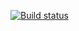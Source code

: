 [![Build status](https://ci.appveyor.com/api/projects/status/bk2i11b0xqf11amg?svg=true)](https://ci.appveyor.com/project/Artem-Molchanov/cardordertestselenide)